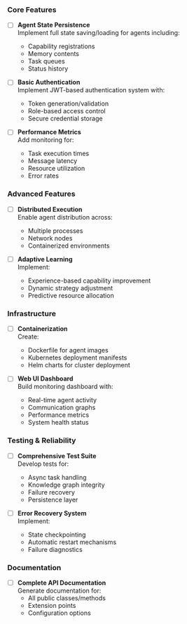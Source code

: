 ### Core Features
- [ ] **Agent State Persistence**  
  Implement full state saving/loading for agents including:
  - Capability registrations
  - Memory contents
  - Task queues
  - Status history

- [ ] **Basic Authentication**  
  Implement JWT-based authentication system with:
  - Token generation/validation
  - Role-based access control
  - Secure credential storage

- [ ] **Performance Metrics**  
  Add monitoring for:
  - Task execution times
  - Message latency
  - Resource utilization
  - Error rates

### Advanced Features
- [ ] **Distributed Execution**  
  Enable agent distribution across:
  - Multiple processes
  - Network nodes
  - Containerized environments

- [ ] **Adaptive Learning**  
  Implement:
  - Experience-based capability improvement
  - Dynamic strategy adjustment
  - Predictive resource allocation

### Infrastructure
- [ ] **Containerization**  
  Create:
  - Dockerfile for agent images
  - Kubernetes deployment manifests
  - Helm charts for cluster deployment

- [ ] **Web UI Dashboard**  
  Build monitoring dashboard with:
  - Real-time agent activity
  - Communication graphs
  - Performance metrics
  - System health status

### Testing & Reliability
- [ ] **Comprehensive Test Suite**  
  Develop tests for:
  - Async task handling
  - Knowledge graph integrity
  - Failure recovery
  - Persistence layer

- [ ] **Error Recovery System**  
  Implement:
  - State checkpointing
  - Automatic restart mechanisms
  - Failure diagnostics

### Documentation
- [ ] **Complete API Documentation**  
  Generate documentation for:
  - All public classes/methods
  - Extension points
  - Configuration options

